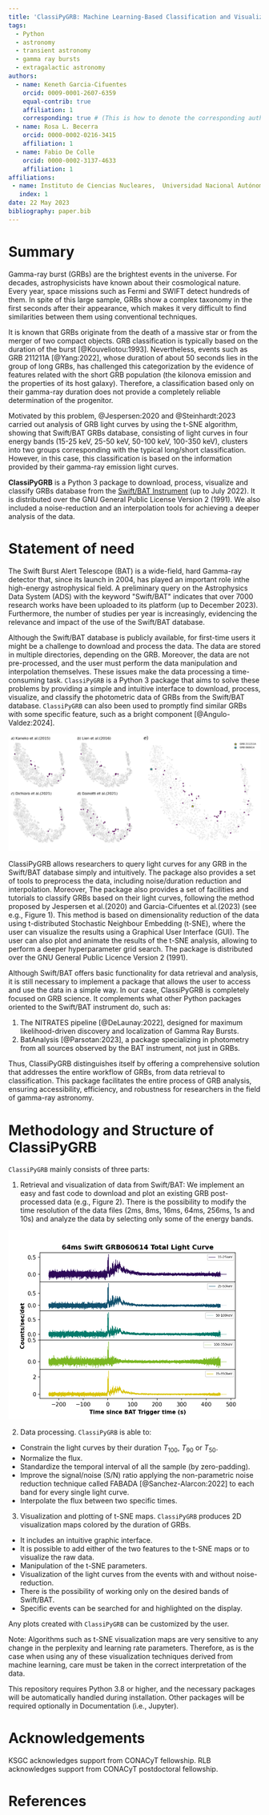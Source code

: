 ```yaml
---
title: 'ClassiPyGRB: Machine Learning-Based Classification and Visualization of Gamma Ray Bursts using t-SNE'
tags:
  - Python
  - astronomy
  - transient astronomy
  - gamma ray bursts
  - extragalactic astronomy
authors:
  - name: Keneth Garcia-Cifuentes
    orcid: 0009-0001-2607-6359
    equal-contrib: true
    affiliation: 1
    corresponding: true # (This is how to denote the corresponding author)
  - name: Rosa L. Becerra
    orcid: 0000-0002-0216-3415
    affiliation: 1
  - name: Fabio De Colle
    orcid: 0000-0002-3137-4633
    affiliation: 1
affiliations:
 - name: Instituto de Ciencias Nucleares,  Universidad Nacional Autónoma de México, Apartado Postal 70-543, 04510 CDMX, México
   index: 1
date: 22 May 2023
bibliography: paper.bib
--- 
```


# Summary
Gamma-ray burst (GRBs) are the brightest events in the universe. For decades, astrophysicists have known about their cosmological nature. Every year, space missions such as Fermi and SWIFT detect hundreds of them. In spite of this large sample, GRBs show a complex taxonomy in the first seconds after their appearance, which makes it very difficult to find similarities between them using conventional techniques.

It is known that GRBs originate from the death of a massive star or from the merger of two compact objects. GRB classification is typically based on the duration of the burst [@Kouveliotou:1993]. Nevertheless, events such as GRB 211211A [@Yang:2022], whose duration of about 50 seconds lies in the group of long GRBs, has challenged this categorization by the evidence of features related with the short GRB population (the kilonova emission and the properties of its host galaxy). Therefore, a classification based only on their gamma-ray duration does not provide a completely reliable determination of the progenitor.

Motivated by this problem, @Jespersen:2020 and @Steinhardt:2023 carried out analysis of GRB light curves by using the t-SNE algorithm, showing that Swift/BAT GRBs database, consisting of light curves in four energy bands (15-25 keV, 25-50 keV, 50-100 keV, 100-350 keV), clusters into two groups corresponding with the typical long/short classification. However, in this case, this classification is based on the information provided by their gamma-ray emission light curves. 

**ClassiPyGRB** is a Python 3 package to download, process, visualize and classify GRBs database from the [Swift/BAT Instrument](https://swift.gsfc.nasa.gov/about_swift/bat_desc.html) (up to July 2022). It is distributed over the GNU General Public License Version 2 (1991). We also included a noise-reduction and an interpolation tools for achieving a deeper analysis of the data.


# Statement of need

The Swift Burst Alert Telescope (BAT) is a wide-field, hard Gamma-ray detector that, since its launch in 2004, has played an important role inthe high-energy astrophysical field. A preliminary query on the Astrophysics Data System (ADS) with the keyword "Swift/BAT" indicates that over 7000 research works have been uploaded to its platform (up to December 2023). Furthermore, the number of studies per year is increasingly, evidencing the relevance and impact of the use of the Swift/BAT database.

Although the Swift/BAT database is publicly available, for first-time users it might be a challenge to download and process the data. The data are stored in multiple directories, depending on the GRB. Moreover, the data are not pre-processed, and the user must perform the data manipulation and interpolation themselves. These issues make the data processing a time-consuming task. `ClassiPyGRB` is a Python 3 package that aims to solve these problems by providing a simple and intuitive interface to download, process, visualize, and classify the photometric data of GRBs from the Swift/BAT database. `ClassiPyGRB` can also been used to promptly find similar GRBs with some specific feature, such as a bright component [@Angulo-Valdez:2024].

![t-SNE visualization map obtained for the noise-reduced dataset binned at $64$ ms with $pp=30$. GRBs colored in magenta are classified as Extended Emission by previous works. Image taken from @Garcia-Cifuentes:2023 \label{fig:fig1}](Figures/EE_analysis_updated.jpg)

ClassiPyGRB allows researchers to query light curves for any GRB in the Swift/BAT database simply and intuitively. The package also provides a set of tools to preprocess the data, including noise/duration reduction and interpolation. Moreover, The package also provides a set of facilities and tutorials to classify GRBs based on their light curves, following the method proposed by Jespersen et al.(2020) and Garcia-Cifuentes et al.(2023) (see e.g., Figure 1). This method is based on dimensionality reduction of the data using t-distributed Stochastic Neighbour Embedding (t-SNE), where the user can visualize the results using a Graphical User Interface (GUI). The user can also plot and animate the results of the t-SNE analysis, allowing to perform a deeper hyperparameter grid search. The package is distributed over the GNU General Public Licence Version 2 (1991).

Although Swift/BAT offers basic functionality for data retrieval and analysis, it is still necessary to implement a package that allows the user to access and use the data in a simple way. In our case, ClassiPyGRB is completely focused on GRB science. It complements what other Python packages oriented to the Swift/BAT instrument do, such as:

1) The NITRATES pipeline [@DeLaunay:2022], designed for maximum likelihood-driven discovery and localization of Gamma Ray Bursts.
2) BatAnalysis [@Parsotan:2023], a package specializing in photometry from all sources observed by the BAT instrument, not just in GRBs.

Thus, ClassiPyGRB distinguishes itself by offering a comprehensive solution that addresses the entire workflow of GRBs, from data retrieval to classification. This package facilitates the entire process of GRB analysis, ensuring accessibility, efficiency, and robustness for researchers in the field of gamma-ray astronomy.

# Methodology and Structure of ClassiPyGRB

`ClassiPyGRB` mainly consists of three parts:

1) Retrieval and visualization of data from Swift/BAT: We implement an easy and fast code to download and plot an existing GRB post-processed data (e.g., Figure 2). There is the possibility to modify the time resolution of the data files (2ms, 8ms, 16ms, 64ms, 256ms, 1s and 10s) and analyze the data by selecting only some of the energy bands. 


![Light curve of GRB 060614A. Image taken from @Garcia-Cifuentes:2023 \label{fig:fig2}](Figures/GRB060614.png)

2) Data processing. `ClassiPyGRB` is able to: 

  - Constrain the light curves by their duration $T_\mathrm{100}$, $T_\mathrm{90}$ or $T_\mathrm{50}$.
  - Normalize the flux.
  - Standardize the temporal interval of all the sample (by zero-padding).
  - Improve the signal/noise (S/N) ratio applying the non-parametric noise reduction technique called FABADA [@Sanchez-Alarcon:2022] to each band for every single light curve. 
  - Interpolate the flux between two specific times.

3) Visualization and plotting of t-SNE maps. `ClassiPyGRB` produces 2D visualization maps colored by the duration of GRBs.

- It includes an intuitive graphic interface.
- It is possible to add either of the two features to the t-SNE maps or to visualize the raw data.
- Manipulation of the t-SNE parameters.
- Visualization of the light curves from the events with and without noise-reduction.
- There is the possibility of working only on the desired bands of Swift/BAT.
- Specific events can be searched for and highlighted on the display.

Any plots created with `ClassiPyGRB` can be customized by the user.

Note: Algorithms such as t-SNE visualization maps are very sensitive to any change in the perplexity and learning rate parameters. Therefore, as is the case when using any of these visualization techniques derived from machine learning, care must be taken in the correct interpretation of the data.

This repository requires Python 3.8 or higher, and the necessary packages will be automatically handled during installation. Other packages will be required optionally in Documentation (i.e., Jupyter).

# Acknowledgements

KSGC acknowledges support from CONACyT fellowship. RLB acknowledges support from CONACyT postdoctoral fellowship.

# References
